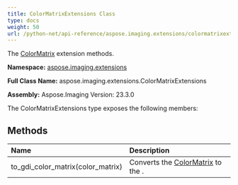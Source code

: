 ```yaml
---
title: ColorMatrixExtensions Class
type: docs
weight: 50
url: /python-net/api-reference/aspose.imaging.extensions/colormatrixextensions/
---
```


The [ColorMatrix](/imaging/python-net/api-reference/aspose.imaging/colormatrix/) extension methods.

**Namespace:** [aspose.imaging.extensions](/imaging/python-net/api-reference/aspose.imaging.extensions/)

**Full Class Name:** aspose.imaging.extensions.ColorMatrixExtensions

**Assembly:**  Aspose.Imaging Version: 23.3.0

The ColorMatrixExtensions type exposes the following members:
## **Methods**
|**Name**|**Description**|
| :- | :- |
|to_gdi_color_matrix(color_matrix)|Converts the [ColorMatrix](/imaging/python-net/api-reference/aspose.imaging/colormatrix/) to the .|
